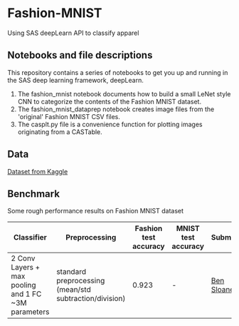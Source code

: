 # Fashion-MNIST
Using SAS deepLearn API to classify apparel
## Notebooks and file descriptions 
This repository contains a series of notebooks to get you up and running in the SAS deep learning framework, deepLearn. 
1. The fashion_mnist notebook documents how to build a small LeNet style CNN to categorize the contents of the Fashion MNIST dataset. 
2. The fashion_mnist_dataprep notebook creates image files from the 'original' Fashion MNIST CSV files. 
3. The casplt.py file is a convenience function for plotting images originating from a CASTable. 
## Data 
[Dataset from Kaggle](https://www.kaggle.com/zalando-research/fashionmnist)
## Benchmark 
Some rough performance results on Fashion MNIST dataset

| Classifier | Preprocessing | Fashion test accuracy | MNIST test accuracy | Submitter| Code |
| --- | --- | --- | --- | --- |--- |
|2 Conv Layers + max pooling and 1 FC ~3M parameters | standard preprocessing (mean/std subtraction/division) | 0.923 | - | [Ben Sloane](https://github.com/bensloane) | [:link:](https://github.com/bensloane/fashion-mnist/blob/master/fashion_mnist.ipynb) |
